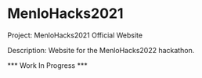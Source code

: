 # MenloHacks2021
Project: MenloHacks2021 Official Website

Description: Website for the MenloHacks2022 hackathon.

*** Work In Progress ***
